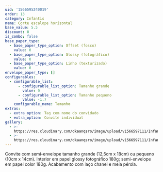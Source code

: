 ```yaml
---
uid: '1566595240019'
order: 13
category: Infantis
name: Corte escalope horizontal
base_value: 5.5
discount: 0
is_combo: false
base_paper_type:
  - base_paper_type_option: Offset (fosco)
    value: 0
  - base_paper_type_option: Glossy (fotográfico)
    value: 0
  - base_paper_type_option: Linho (texturizado)
    value: 0
envelope_paper_type: []
configurables:
  - configurable_list:
      - configurable_list_option: Tamanho grande
        value: 0
      - configurable_list_option: Tamanho pequeno
        value: -1.7
    configurable_name: Tamanho
extras:
  - extra_option: Tag com nome do convidado
  - extra_option: Convite individual
gallery:
  - >-
    https://res.cloudinary.com/dkaanqsro/image/upload/v1566597111/Infantis/Convite_com_abertura_escalopada_1_p98wqf.jpg
  - >-
    https://res.cloudinary.com/dkaanqsro/image/upload/v1566597111/Infantis/Convite_com_abertura_escalopada_2_uuj3fu.jpg
---
```

Convite com semi-envelope tamanho grande (12,5cm x 18cm) ou pequeno (10cm x 14cm). Interior em papel glossy fotográfico 180g; semi-envelope em papel color 180g. Acabamento com laço chanel e meia pérola.
